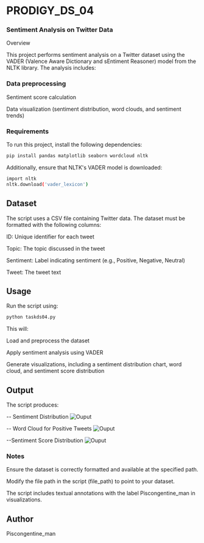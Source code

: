 # PRODIGY_DS_04
### Sentiment Analysis on Twitter Data

Overview

This project performs sentiment analysis on a Twitter dataset using the VADER (Valence Aware Dictionary and sEntiment Reasoner) model from the NLTK library. The analysis includes:

### Data preprocessing

Sentiment score calculation

Data visualization (sentiment distribution, word clouds, and sentiment trends)

### Requirements

To run this project, install the following dependencies:
```bash
pip install pandas matplotlib seaborn wordcloud nltk
```

Additionally, ensure that NLTK's VADER model is downloaded:
```bash
import nltk
nltk.download('vader_lexicon')
```

## Dataset

The script uses a CSV file containing Twitter data. The dataset must be formatted with the following columns:

ID: Unique identifier for each tweet

Topic: The topic discussed in the tweet

Sentiment: Label indicating sentiment (e.g., Positive, Negative, Neutral)

Tweet: The tweet text

## Usage

Run the script using:
```bash
python taskds04.py
```

This will:

Load and preprocess the dataset

Apply sentiment analysis using VADER

Generate visualizations, including a sentiment distribution chart, word cloud, and sentiment score distribution

## Output

The script produces:

-- Sentiment Distribution
![Ouput]()

-- Word Cloud for Positive Tweets
![Ouput]()

--Sentiment Score Distribution
![Ouput]()

### Notes

Ensure the dataset is correctly formatted and available at the specified path.

Modify the file path in the script (file_path) to point to your dataset.

The script includes textual annotations with the label Piscongentine_man in visualizations.

## Author

Piscongentine_man
